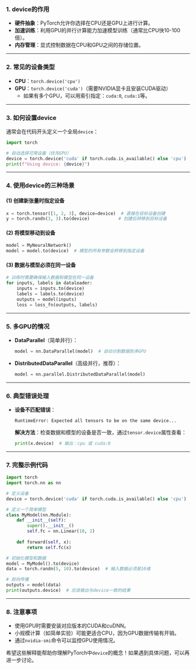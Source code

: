 ### **1. device的作用**
- **硬件抽象**：PyTorch允许你选择在CPU还是GPU上进行计算。
- **加速训练**：利用GPU的并行计算能力加速模型训练（通常比CPU快10-100倍）。
- **内存管理**：显式控制数据在CPU和GPU之间的存储位置。

---

### **2. 常见的设备类型**
- **CPU**：`torch.device('cpu')`
- **GPU**：`torch.device('cuda')`（需要NVIDIA显卡且安装CUDA驱动）
  - 如果有多个GPU，可以用索引指定：`cuda:0`, `cuda:1`等。

---

### **3. 如何设置device**
通常会在代码开头定义一个全局`device`：
```python
import torch

# 自动选择可用设备（优先GPU）
device = torch.device('cuda' if torch.cuda.is_available() else 'cpu')
print(f"Using device: {device}")
```

---

### **4. 使用device的三种场景**

#### (1) 创建新张量时指定设备
```python
x = torch.tensor([1, 2, 3], device=device)  # 直接在目标设备创建
y = torch.randn(3, 3).to(device)           # 创建后转移到目标设备
```

#### (2) 将模型移动到设备
```python
model = MyNeuralNetwork()
model = model.to(device)  # 模型的所有参数会转移到指定设备
```

#### (3) 数据与模型必须在同一设备
```python
# 训练时需要确保输入数据和模型在同一设备
for inputs, labels in dataloader:
    inputs = inputs.to(device)
    labels = labels.to(device)
    outputs = model(inputs)
    loss = loss_fn(outputs, labels)
```

---

### **5. 多GPU的情况**
- **DataParallel**（简单并行）：
  ```python
  model = nn.DataParallel(model)  # 自动分割数据到多GPU
  ```
- **DistributedDataParallel**（高级并行，推荐）：
  ```python
  model = nn.parallel.DistributedDataParallel(model)
  ```

---

### **6. 典型错误处理**
- **设备不匹配错误**：
  ```
  RuntimeError: Expected all tensors to be on the same device...
  ```
  **解决方法**：检查数据和模型的设备是否一致，通过`tensor.device`属性查看：
  ```python
  print(x.device)  # 输出：cpu 或 cuda:0
  ```

---

### **7. 完整示例代码**
```python
import torch
import torch.nn as nn

# 定义设备
device = torch.device('cuda' if torch.cuda.is_available() else 'cpu')

# 定义一个简单模型
class MyModel(nn.Module):
    def __init__(self):
        super().__init__()
        self.fc = nn.Linear(10, 2)
    
    def forward(self, x):
        return self.fc(x)

# 初始化模型和数据
model = MyModel().to(device)
data = torch.randn(5, 10).to(device)  # 输入数据必须是10维

# 前向传播
outputs = model(data)
print(outputs.device)  # 应该输出与device一致的结果
```

---

### **8. 注意事项**
- 使用GPU时需要安装对应版本的CUDA和cuDNN。
- 小规模计算（如简单实验）可能更适合CPU，因为GPU数据传输有开销。
- 通过`nvidia-smi`命令可以监控GPU使用情况。

希望这些解释能帮助你理解PyTorch中`device`的概念！如果遇到具体问题，可以再进一步讨论。